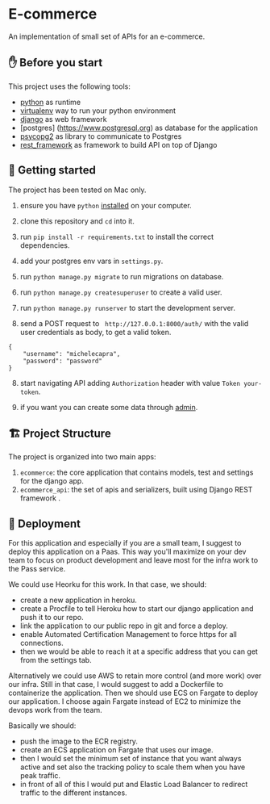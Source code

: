 # E-commerce

An implementation of small set of APIs for an e-commerce.


## ✋ Before you start

This project uses the following tools:

- [python](https://www.python.org/) as runtime
- [virtualenv](https://docs.python.org/3/library/venv.html) way to run your python environment
- [django](https://www.djangoproject.com) as web framework
- [postgres] (https://www.postgresql.org) as database for the application
- [psycopg2](https://pypi.org/project/psycopg2/) as library to communicate to Postgres
- [rest_framework](https://pypi.org/project/djangorestframework/) as framework to build API on top of Django

## 📑 Getting started

The project has been tested on Mac only.

1. ensure you have `python` [installed](https://www.python.org/downloads/) on your computer.

2. clone this repository and `cd` into it.

3. run `pip install -r requirements.txt` to install the correct dependencies.

4. add your postgres env vars in `settings.py`.

5. run `python manage.py migrate` to run migrations on database.

6. run `python manage.py createsuperuser` to create a valid user.

7. run `python manage.py runserver` to start the development server.

8. send a POST request to ` http://127.0.0.1:8000/auth/` with the valid user credentials as body, to get a valid token.
```
{
	"username": "michelecapra",
	"password": "password"
}
```

8. start navigating API adding `Authorization` header with value `Token your-token`.

9. if you want you can create some data through [admin](http://127.0.0.1:8000/admin).

## 🏗️ Project Structure

The project is organized into two main apps:

1. `ecommerce`: the core application that contains models, test and settings for the django app.
2. `ecommerce_api`: the set of apis and serializers, built using Django REST framework .

## 🚢 Deployment

For this application and especially if you are a small team, I suggest to deploy this application on a Paas. This way you'll maximize on your dev team to focus on product development and leave most for the infra work to the Pass service. 

We could use Heorku for this work. In that case, we should:
* create a new application in heroku.
* create a Procfile to tell Heroku how to start our django application and push it to our repo.
* link the application to our public repo in git and force a deploy.
* enable Automated Certification Management to force https for all connections.
* then we would be able to reach it at a specific address that you can get from the settings tab.

Alternatively we could use AWS to retain more control (and more work) over our infra. Still in that case, I would suggest to add a Dockerfile to containerize the application. Then we should use ECS on Fargate to deploy our application. I choose again Fargate instead of EC2 to minimize the devops work from the team.

Basically we should:
* push the image to the ECR registry.
* create an ECS application on Fargate that uses our image.
* then I would set the minimum set of instance that you want always active and set also the tracking policy to scale them when you have peak traffic.
* in front of all of this I would put and Elastic Load Balancer to redirect traffic to the different instances.
